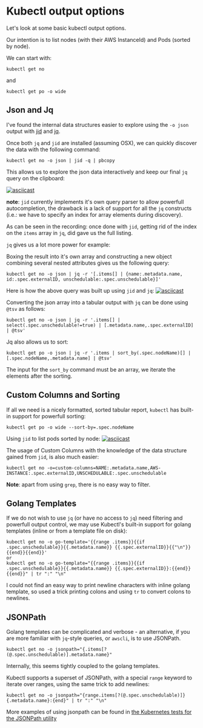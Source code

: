 # Kubectl output options

Let's look at some basic kubectl output options. 

Our intention is to list nodes (with their AWS InstanceId) and Pods (sorted by node).

We can start with:

```
kubectl get no
```

and 

```
kubectl get po -o wide
```

## Json and Jq

I've found the internal data structures easier to explore using the `-o json` output with [jid](https://github.com/simeji/jid) 
and [jq](https://stedolan.github.io/jq).

Once both `jq` and `jid` are installed (assuming OSX), we can quickly discover the data with the following command:

```
kubectl get no -o json | jid -q | pbcopy
```

This allows us to explore the json data interactively and keep our final `jq` query on the clipboard:

[![asciicast](https://asciinema.org/a/cpazej888znujgm04ewzsv0mk.png)](https://asciinema.org/a/cpazej888znujgm04ewzsv0mk)

**note**: `jid` currently implements it's own query parser to allow powerfull autocompletion, the drawback is
a lack of support for all the `jq` constructs (i.e.: we have to specify an index for array elements during discovery).

As can be seen in the recording: 
once done with `jid`, getting rid of the index on the `items` array in `jq`, did gave us the full listing.

`jq` gives us a lot more power for example:

Boxing the result into it's own array and constructing a new object combining
several nested attributes gives us the following query:

```
kubectl get no -o json | jq -r '[.items[] | {name:.metadata.name, id:.spec.externalID, unschedulable:.spec.unschedulable}]'
```

Here is how the above query was built up using `jid` and `jq`:
[![asciicast](https://asciinema.org/a/egmrydi963o31232sry4bfscf.png)](https://asciinema.org/a/egmrydi963o31232sry4bfscf)

Converting the json array into a tabular output with `jq` can be done using `@tsv` as follows:

```
kubectl get no -o json | jq -r '.items[] | select(.spec.unschedulable!=true) | [.metadata.name,.spec.externalID] | @tsv'
```

Jq also allows us to sort:

```
kubectl get po -o json | jq -r '.items | sort_by(.spec.nodeName)[] | [.spec.nodeName,.metadata.name] | @tsv'
```
The input for the `sort_by` command must be an array, we iterate the elements after the sorting.

## Custom Columns and Sorting

If all we need is a nicely formatted, sorted tabular report, `kubectl` has built-in support for powerfull sorting:

```
kubectl get po -o wide --sort-by=.spec.nodeName
```

Using `jid` to list pods sorted by node:
[![asciicast](https://asciinema.org/a/36q5fxao2l8lta6ztf9akqciq.png)](https://asciinema.org/a/36q5fxao2l8lta6ztf9akqciq)

The usage of Custom Columns with the knowledge of the data structure gained from `jid`, is also much easier:

```
kubectl get no -o=custom-columns=NAME:.metadata.name,AWS-INSTANCE:.spec.externalID,UNSCHEDULABLE:.spec.unschedulable
```

**Note**: apart from using `grep`, there is no easy way to filter.

## Golang Templates

If we do not wish to use `jq` (or have no access to `jq`) need filtering and powerfull output control, 
we may use Kubectl's built-in support for golang templates (inline or from a template file on disk):

```
kubectl get no -o go-template='{{range .items}}{{if .spec.unschedulable}}{{.metadata.name}} {{.spec.externalID}}{{"\n"}}{{end}}{{end}}'
or
kubectl get no -o go-template="{{range .items}}{{if .spec.unschedulable}}{{.metadata.name}} {{.spec.externalID}}:{{end}}{{end}}" | tr ":" "\n"
```

I could not find an easy way to print newline characters with inline golang template, so used a trick 
printing colons and using `tr` to convert colons to newlines.

## JSONPath 

Golang templates can be complicated and verbose - an alternative, if you are more familiar with `jq`-style queries, or `awscli`,
is to use JSONPath.

```
kubectl get no -o jsonpath="{.items[?(@.spec.unschedulable)].metadata.name}"
```

Internally, this seems tightly coupled to the golang templates.

Kubectl supports a superset of JSONPath, with a special `range` keyword to iterate over ranges, 
using the same trick to add newlines:

```
kubectl get no -o jsonpath="{range.items[?(@.spec.unschedulable)]}{.metadata.name}:{end}" | tr ":" "\n"
```

More examples of using jsonpath can be found in 
[the Kubernetes tests for the JSONPath utility](https://github.com/kubernetes/kubernetes/blob/v1.5.0-beta.2/pkg/util/jsonpath/jsonpath_test.go#L149)
